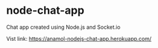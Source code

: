 # node-chat-app

Chat app created using Node.js and Socket.io

Vist link: 
https://anamol-nodejs-chat-app.herokuapp.com/
